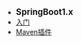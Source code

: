 - <font style="font-weight:bold;font-size:17px;">SpringBoot1.x</font>
- [入门](编程开发/Java后端/常用框架与技术/SpringBoot/SpringBoot1.x/入门)
- [Maven插件](编程开发/Java后端/常用框架与技术/SpringBoot/SpringBoot1.x/Maven插件)